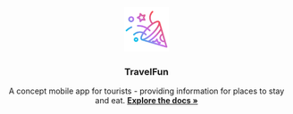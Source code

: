 <!-- PROJECT LOGO -->
<p align="center">
<img src="./app/assets/icon.png" alt="Logo" width="80" height="80">
  <h3 align="center">TravelFun</h3>

  <p align="center">
    A concept mobile app for tourists - providing information for places to stay and eat.
    <a href="https://github.com/LawDominic/TravelFun/blob/master/README.md"><strong>Explore the docs »</strong></a>
    <br />
    <br />
  </p>
</p>